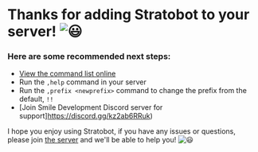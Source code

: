 # Thanks for adding Stratobot to your server! <img class="emoji" draggable="false" class="emoji" alt="😃" src="https://twemoji.maxcdn.com/v/latest/svg/1f603.svg">

### Here are some recommended next steps:

* [View the command list online](/commands)
* Run the `,help` command in your server
* Run the `,prefix <newprefix>` command to change the prefix from the default, `!!`
* [Join  Smile Development Discord server for support]https://discord.gg/kz2ab6RRuk)

I hope you enjoy using Stratobot, if you have any issues or questions, please join [the server](https://discord.gg/kz2ab6RRuk) and we'll be able to help you! <img class="emoji" draggable="false" class="emoji" alt="😃" src="https://twemoji.maxcdn.com/v/latest/svg/1f609.svg">
